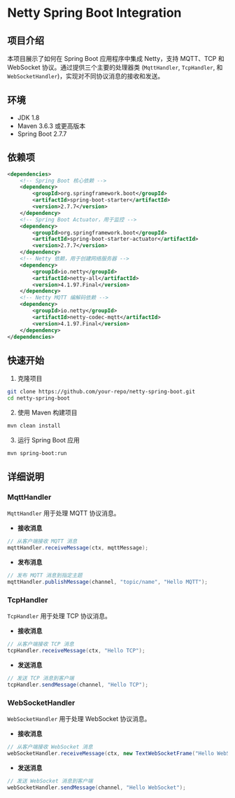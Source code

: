 
# Netty Spring Boot Integration

## 项目介绍

本项目展示了如何在 Spring Boot 应用程序中集成 Netty，支持 MQTT、TCP 和 WebSocket 协议。通过提供三个主要的处理器类 (`MqttHandler`, `TcpHandler`, 和 `WebSocketHandler`)，实现对不同协议消息的接收和发送。
 


## 环境

- JDK 1.8
- Maven 3.6.3 或更高版本
- Spring Boot 2.7.7

## 依赖项

```xml
<dependencies>
    <!-- Spring Boot 核心依赖 -->
    <dependency>
        <groupId>org.springframework.boot</groupId>
        <artifactId>spring-boot-starter</artifactId>
        <version>2.7.7</version>
    </dependency>
    <!-- Spring Boot Actuator，用于监控 -->
    <dependency>
        <groupId>org.springframework.boot</groupId>
        <artifactId>spring-boot-starter-actuator</artifactId>
        <version>2.7.7</version>
    </dependency>
    <!-- Netty 依赖，用于创建网络服务器 -->
    <dependency>
        <groupId>io.netty</groupId>
        <artifactId>netty-all</artifactId>
        <version>4.1.97.Final</version>
    </dependency>
    <!-- Netty MQTT 编解码依赖 -->
    <dependency>
        <groupId>io.netty</groupId>
        <artifactId>netty-codec-mqtt</artifactId>
        <version>4.1.97.Final</version>
    </dependency>
</dependencies>
```

## 快速开始

1. 克隆项目

```bash
git clone https://github.com/your-repo/netty-spring-boot.git
cd netty-spring-boot
```

2. 使用 Maven 构建项目

```bash
mvn clean install
```

3. 运行 Spring Boot 应用

```bash
mvn spring-boot:run
```

## 详细说明

### MqttHandler

`MqttHandler` 用于处理 MQTT 协议消息。

- **接收消息**

```java
// 从客户端接收 MQTT 消息
mqttHandler.receiveMessage(ctx, mqttMessage);
```

- **发布消息**

```java
// 发布 MQTT 消息到指定主题
mqttHandler.publishMessage(channel, "topic/name", "Hello MQTT");
```

### TcpHandler

`TcpHandler` 用于处理 TCP 协议消息。

- **接收消息**

```java
// 从客户端接收 TCP 消息
tcpHandler.receiveMessage(ctx, "Hello TCP");
```

- **发送消息**

```java
// 发送 TCP 消息到客户端
tcpHandler.sendMessage(channel, "Hello TCP");
```

### WebSocketHandler

`WebSocketHandler` 用于处理 WebSocket 协议消息。

- **接收消息**

```java
// 从客户端接收 WebSocket 消息
webSocketHandler.receiveMessage(ctx, new TextWebSocketFrame("Hello WebSocket"));
```

- **发送消息**

```java
// 发送 WebSocket 消息到客户端
webSocketHandler.sendMessage(channel, "Hello WebSocket");
```

